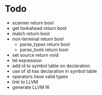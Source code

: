 # Todo
* scanner return bool
* get lookahead return bool
* match return bool
* non-terminal return bool
	* parse_types return bool
	* parse_tools return bool
* set source return void
* let expression
* add id to symbol table on declaration
* use of id has declaration in symbol table
* operators have valid types
* link to LLVM
* generate LLVM IR